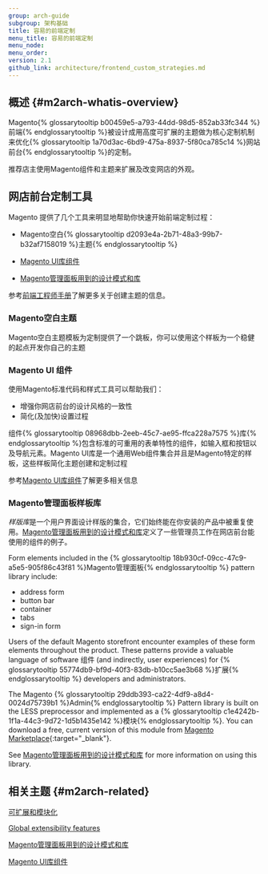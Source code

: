 ```yaml
---
group: arch-guide
subgroup: 架构基础
title: 容易的前端定制
menu_title: 容易的前端定制
menu_node:
menu_order:
version: 2.1
github_link: architecture/frontend_custom_strategies.md
---
```


## 概述 {#m2arch-whatis-overview}

Magento{% glossarytooltip b00459e5-a793-44dd-98d5-852ab33fc344 %}前端{% endglossarytooltip %}被设计成用高度可扩展的主题做为核心定制机制来优化{% glossarytooltip 1a70d3ac-6bd9-475a-8937-5f80ca785c14 %}网站前台{% endglossarytooltip %}的定制。

推荐店主使用Magento组件和主题来扩展及改变网店的外观。

## 网店前台定制工具

Magento 提供了几个工具来明显地帮助你快速开始前端定制过程：

* Magento空白{% glossarytooltip d2093e4a-2b71-48a3-99b7-b32af7158019 %}主题{% endglossarytooltip %}

* <a href="{{ page.baseurl }}/ui-components/ui-component.html">Magento UI库组件</a>

* <a href="{{ page.baseurl }}/pattern-library/bk-pattern.html">Magento管理面板用到的设计模式和库</a>

参考<a href="{{ page.baseurl }}/frontend-dev-guide/bk-frontend-dev-guide.html">前端工程师手册</a>了解更多关于创建主题的信息。

### Magento空白主题

Magento空白主题模板为定制提供了一个跳板，你可以使用这个样板为一个稳健的起点开发你自己的主题

### Magento UI 组件
使用Magento标准代码和样式工具可以帮助我们：

* 增强你网店前台的设计风格的一致性
* 简化(及加快)设置过程

组件{% glossarytooltip 08968dbb-2eeb-45c7-ae95-ffca228a7575 %}库{% endglossarytooltip %}包含标准的可重用的表单特性的组件，如输入框和按钮以及导航元素。Magento UI库是一个通用Web组件集合并且是Magento特定的样板，这些样板简化主题创建和定制过程

参考<a href="{{ page.baseurl }}/ui-components/ui-component.html">Magento UI库组件</a>了解更多相关信息

### Magento管理面板样板库

<i>样版库</i>是一个用户界面设计样版的集合，它们始终能在你安装的产品中被重复使用。<a href="{{ page.baseurl }}/pattern-library/bk-pattern.html">Magento管理面板用到的设计模式和库</a>定义了一些管理员工作在网店前台能使用的组件的例子。

Form elements included in the {% glossarytooltip 18b930cf-09cc-47c9-a5e5-905f86c43f81 %}Magento管理面板{% endglossarytooltip %} pattern library include:

* address form
* button bar
* container
* tabs
* sign-in form

Users of the default Magento storefront encounter examples of these form elements throughout the product. These patterns provide a valuable language of software 组件 (and indirectly, user experiences) for {% glossarytooltip 55774db9-bf9d-40f3-83db-b10cc5ae3b68 %}扩展{% endglossarytooltip %} developers and administrators.

The Magento {% glossarytooltip 29ddb393-ca22-4df9-a8d4-0024d75739b1 %}Admin{% endglossarytooltip %} Pattern library is built on the LESS preprocessor and implemented as a {% glossarytooltip c1e4242b-1f1a-44c3-9d72-1d5b1435e142 %}模块{% endglossarytooltip %}. You can download a free, current version of this module from [Magento Marketplace](https://marketplace.magento.com/){:target="_blank"}.

See <a href="{{ page.baseurl }}/pattern-library/bk-pattern.html">Magento管理面板用到的设计模式和库</a> for more information on using this library.

## 相关主题 {#m2arch-related}

<a href="{{ page.baseurl }}/architecture/extensibility.html">可扩展和模块化</a>

<a href="{{ page.baseurl }}/architecture/global_extensibility_features.html">Global extensibility features</a>

<a href="{{ page.baseurl }}/pattern-library/bk-pattern.html">Magento管理面板用到的设计模式和库</a>

<a href="{{ page.baseurl }}/ui-components/ui-component.html">Magento UI库组件</a>

